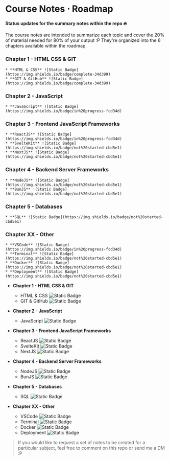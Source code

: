 # Course Notes ⋅ Roadmap

#### **Status** updates for the summary notes within the repo 🔥

The course notes are intended to summarize each topic and cover the 20% of material needed for 80% of your output :P They're organized into the 6 chapters available within the roadmap.


### Chapter 1 - HTML CSS & GIT

    * **HTML & CSS** ![Static Badge](https://img.shields.io/badge/complete-34d399)
    * **GIT & GitHub** ![Static Badge](https://img.shields.io/badge/complete-34d399)

### Chapter 2 - JavaScript

    * **JavaScript** ![Static Badge](https://img.shields.io/badge/in%20progress-fcd34d)

### Chapter 3 - Frontend JavaScript Frameworks

    * **ReactJS** ![Static Badge](https://img.shields.io/badge/in%20progress-fcd34d)
    * **SvelteKit** ![Static Badge](https://img.shields.io/badge/not%20started-cbd5e1)
    * **NextJS** ![Static Badge](https://img.shields.io/badge/not%20started-cbd5e1)

### Chapter 4 - Backend Server Frameworks

    * **NodeJS** ![Static Badge](https://img.shields.io/badge/not%20started-cbd5e1)
    * **BunJS** ![Static Badge](https://img.shields.io/badge/not%20started-cbd5e1)

### Chapter 5 - Databases

    * **SQL** ![Static Badge](https://img.shields.io/badge/not%20started-cbd5e1)

### Chapter XX - Other

    * **VSCode** ![Static Badge](https://img.shields.io/badge/in%20progress-fcd34d)
    * **Terminal** ![Static Badge](https://img.shields.io/badge/not%20started-cbd5e1)
    * **Docker** ![Static Badge](https://img.shields.io/badge/not%20started-cbd5e1)
    * **Deployment** ![Static Badge](https://img.shields.io/badge/not%20started-cbd5e1)





* **Chapter 1 - HTML CSS & GIT**
    - HTML & CSS ![Static Badge](https://img.shields.io/badge/complete-34d399)
    - GIT & GitHub ![Static Badge](https://img.shields.io/badge/complete-34d399)

* **Chapter 2 - JavaScript**
    - JavaScript ![Static Badge](https://img.shields.io/badge/in%20progress-fcd34d)

* **Chapter 3 - Frontend JavaScript Frameworks**
    - ReactJS ![Static Badge](https://img.shields.io/badge/in%20progress-fcd34d)
    - SvelteKit ![Static Badge](https://img.shields.io/badge/not%20started-cbd5e1)
    - NextJS ![Static Badge](https://img.shields.io/badge/not%20started-cbd5e1)

* **Chapter 4 - Backend Server Frameworks**
    - NodeJS ![Static Badge](https://img.shields.io/badge/not%20started-cbd5e1)
    - BunJS ![Static Badge](https://img.shields.io/badge/not%20started-cbd5e1)

* **Chapter 5 - Databases**
    - SQL ![Static Badge](https://img.shields.io/badge/not%20started-cbd5e1)

* **Chapter XX - Other**
    - VSCode ![Static Badge](https://img.shields.io/badge/in%20progress-fcd34d)
    - Terminal ![Static Badge](https://img.shields.io/badge/not%20started-cbd5e1)
    - Docker ![Static Badge](https://img.shields.io/badge/not%20started-cbd5e1)
    - Deployment ![Static Badge](https://img.shields.io/badge/not%20started-cbd5e1)

> If you would like to request a set of notes to be created for a particular subject, feel free to comment on this repo or send me a DM :P